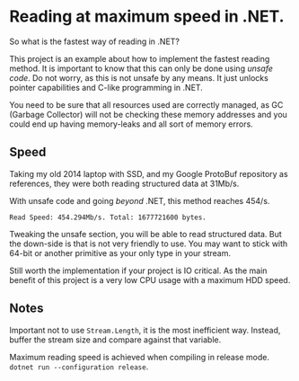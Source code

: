 # Reading at maximum speed in .NET.

So what is the fastest way of reading in .NET?

This project is an example about how to implement the fastest reading method.
It is important to know that this can only be done using *unsafe code*.
Do not worry, as this is not unsafe by any means. It just unlocks pointer
capabilities and C-like programming in .NET.

You need to be sure that all resources used are correctly managed, 
as GC (Garbage Collector) will not be checking these memory addresses and you
could end up having memory-leaks and all sort of memory errors.

## Speed
Taking my old 2014 laptop with SSD, and my Google ProtoBuf repository as
references, they were both reading structured data at 31Mb/s.

With unsafe code and going *beyond* .NET, this method reaches 454/s.

```
Read Speed: 454.294Mb/s. Total: 1677721600 bytes.
```

Tweaking the unsafe section, you will be able to read structured data.
But the down-side is that is not very friendly to use. You may want to stick
with 64-bit or another primitive as your only type in your stream.

Still worth the implementation if your project is IO critical. As the main
benefit of this project is a very low CPU usage with a maximum HDD speed.

## Notes
Important not to use `Stream.Length`, it is the most inefficient way.
Instead, buffer the stream size and compare against that variable.

Maximum reading speed is achieved when compiling in release mode.
`dotnet run --configuration release`.